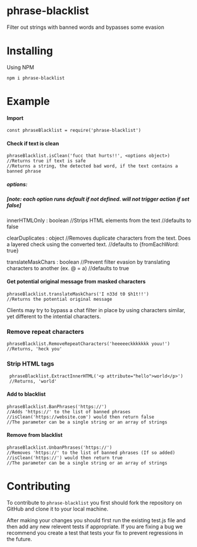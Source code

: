 # phrase-blacklist

Filter out strings with banned words and bypasses some evasion


# Installing

Using NPM

    npm i phrase-blacklist  

# Example
#### Import

    const phraseBlacklist = require('phrase-blacklist')

#### Check if text is clean

    phraseBlacklist.isClean('fucc that hurts!!', <options object>) 
    //Returns true if text is safe
    //Returns a string, the detected bad word, if the text contains a banned phrase
    
##### options: 
##### [note: each option runs default if not defined.  will not trigger action if set false]
innerHTMLOnly : boolean
//Strips HTML elements from the text
//defaults to false

clearDuplicates : object
//Removes duplicate characters from the text. Does a layered check using the converted text.
//defaults to {fromEachWord: true}

translateMaskChars : boolean
//Prevent filter evasion by translating characters to another (ex. @ = a)
//defaults to true
    

#### Get potential original message from masked characters

    phraseBlacklist.translateMaskChars('I n33d t0 $h1t!!') 
    //Returns the potential original message
Clients may try to bypass a chat filter in place by using characters similar, yet different to the intential characters. 

### Remove repeat characters
    phraseBlacklist.RemoveRepeatCharacters('heeeeeckkkkkkk youu!')
    //Returns, 'heck you'

### Strip HTML tags

     phraseBlacklist.ExtractInnerHTML('<p attribute="hello">world</p>')
     //Returns, 'world'
    
#### Add to blacklist

    phraseBlacklist.BanPhrases('https://') 
    //Adds 'https://' to the list of banned phrases
    //isClean('https://website.com') would then return false
    //The parameter can be a single string or an array of strings

#### Remove from blacklist

    phraseBlacklist.UnbanPhrases('https://') 
    //Removes 'https://' to the list of banned phrases (If so added)
    //isClean('https://') would then return true
    //The parameter can be a single string or an array of strings

# Contributing

To contribute to `phrase-blacklist` you first should fork the repository on GitHub and clone it to your local machine.

After making your changes you should first run the existing test.js file and then add any new relevent tests if appropriate. If you are fixing a bug we recommend you create a test that tests your fix to prevent regressions in the future. 